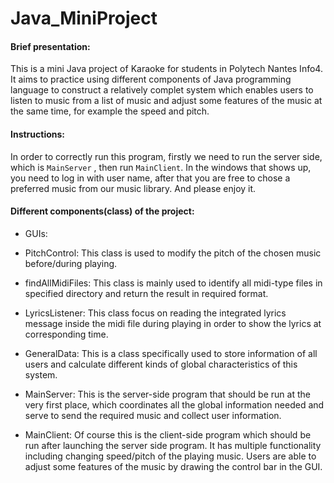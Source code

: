 # Java_MiniProject
#### Brief presentation:

This is a mini Java project of Karaoke for students in Polytech Nantes Info4. 
It aims to practice using different components of Java programming language to construct a relatively complet
system which enables users to listen to music from a list of music and adjust some features of the music
at the same time, for example the speed and pitch.

#### Instructions:
In order to correctly run this program, firstly we need to run the server side, which is `MainServer` ,
then run `MainClient`. In the windows that shows up, you need to log in with user name, after
that you are free to chose a preferred music from our music library. And 
please enjoy it.


#### Different components(class) of the project:

- GUIs:

- PitchControl:
This class is used to modify the pitch of the chosen music before/during playing.

- findAllMidiFiles:
This class is mainly used to identify all midi-type files in specified directory and 
return the result in required format.

- LyricsListener:
This class focus on reading the integrated lyrics message inside the midi file during playing
 in order to show the lyrics at corresponding time.
 
- GeneralData:
This is a class specifically used to store information of all users and calculate 
different kinds of global characteristics of this system.

- MainServer:
This is the server-side program that should be run at the very first place, which coordinates all the global information
 needed and serve to send the required music and collect user information.

- MainClient:
Of course this is the client-side program which should be run after launching the server
side program. It has multiple functionality including changing speed/pitch of the 
playing music. Users are able to adjust some features of the music by drawing the 
control bar in the GUI.

